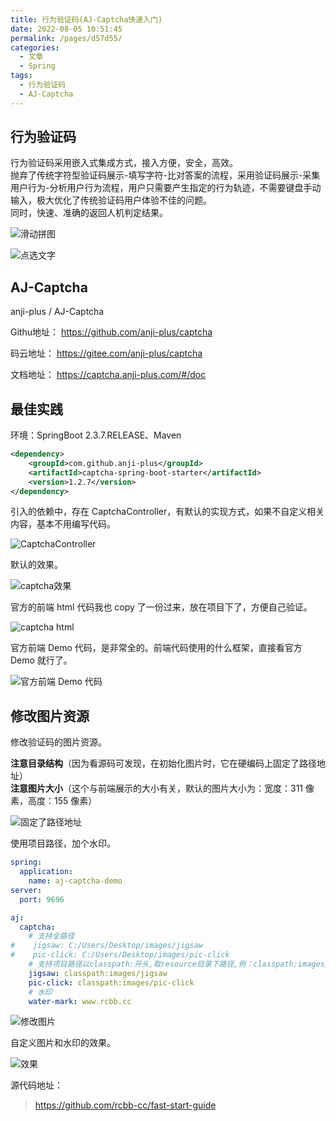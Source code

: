 ```yaml
---
title: 行为验证码(AJ-Captcha快速入门)
date: 2022-08-05 10:51:45
permalink: /pages/d57d55/
categories:
  - 文章
  - Spring
tags:
  - 行为验证码
  - AJ-Captcha
---
```


## 行为验证码

行为验证码采用嵌入式集成方式，接入方便，安全，高效。  
抛弃了传统字符型验证码展示-填写字符-比对答案的流程，采用验证码展示-采集用户行为-分析用户行为流程，用户只需要产生指定的行为轨迹，不需要键盘手动输入，极大优化了传统验证码用户体验不佳的问题。  
同时，快速、准确的返回人机判定结果。

![滑动拼图](https://rcbb-blog.oss-cn-guangzhou.aliyuncs.com/2021/07/blockPuzzle-d35b55.png?x-oss-process=style/yuantu_shuiyin)

<!-- more -->


![点选文字](https://rcbb-blog.oss-cn-guangzhou.aliyuncs.com/2021/07/clickWord-b61690.png?x-oss-process=style/yuantu_shuiyin)

## AJ-Captcha

anji-plus / AJ-Captcha

Githu地址：
https://github.com/anji-plus/captcha

码云地址：
https://gitee.com/anji-plus/captcha

文档地址：
https://captcha.anji-plus.com/#/doc

## 最佳实践

环境：SpringBoot 2.3.7.RELEASE、Maven

~~~xml
<dependency>
    <groupId>com.github.anji-plus</groupId>
    <artifactId>captcha-spring-boot-starter</artifactId>
    <version>1.2.7</version>
</dependency>
~~~

引入的依赖中，存在 CaptchaController，有默认的实现方式，如果不自定义相关内容，基本不用编写代码。

![CaptchaController](https://rcbb-blog.oss-cn-guangzhou.aliyuncs.com/2021/07/20210720111739-94e00e.png?x-oss-process=style/yuantu_shuiyin)

默认的效果。

![captcha效果](https://rcbb-blog.oss-cn-guangzhou.aliyuncs.com/2021/07/20210720112137-fd80ca.png?x-oss-process=style/yuantu_shuiyin)

官方的前端 html 代码我也 copy 了一份过来，放在项目下了，方便自己验证。

![captcha html](https://rcbb-blog.oss-cn-guangzhou.aliyuncs.com/2021/07/20210720112258-728401.png?x-oss-process=style/yuantu_shuiyin)

官方前端 Demo 代码，是非常全的。前端代码使用的什么框架，直接看官方 Demo 就行了。

![官方前端 Demo 代码](https://rcbb-blog.oss-cn-guangzhou.aliyuncs.com/2021/07/20210720112420-34f66a.png?x-oss-process=style/yuantu_shuiyin)

## 修改图片资源

修改验证码的图片资源。

**注意目录结构**（因为看源码可发现，在初始化图片时，它在硬编码上固定了路径地址）  
**注意图片大小**（这个与前端展示的大小有关，默认的图片大小为：宽度：311 像素，高度：155 像素）

![固定了路径地址](https://rcbb-blog.oss-cn-guangzhou.aliyuncs.com/2021/07/20210720113235-daed3f.png?x-oss-process=style/yuantu_shuiyin)

使用项目路径，加个水印。

```yaml
spring:
  application:
    name: aj-captcha-demo
server:
  port: 9696

aj:
  captcha:
    # 支持全路径
#    jigsaw: C:/Users/Desktop/images/jigsaw
#    pic-click: C:/Users/Desktop/images/pic-click
    # 支持项目路径以classpath:开头,取resource目录下路径,例：classpath:images/jigsaw
    jigsaw: classpath:images/jigsaw
    pic-click: classpath:images/pic-click
    # 水印
    water-mark: www.rcbb.cc
```

![修改图片](https://rcbb-blog.oss-cn-guangzhou.aliyuncs.com/2021/07/20210720112741-468f7d.png?x-oss-process=style/yuantu_shuiyin)

自定义图片和水印的效果。

![效果](https://rcbb-blog.oss-cn-guangzhou.aliyuncs.com/2021/07/20210720114021-acfa70.png?x-oss-process=style/yuantu_shuiyin)

源代码地址：
> https://github.com/rcbb-cc/fast-start-guide